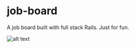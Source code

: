 # job-board

A job board built with full stack Rails. Just for fun.

![alt text](https://raw.githubusercontent.com/laaksomavrick/job-board/master/app/assets/images/main.png)




